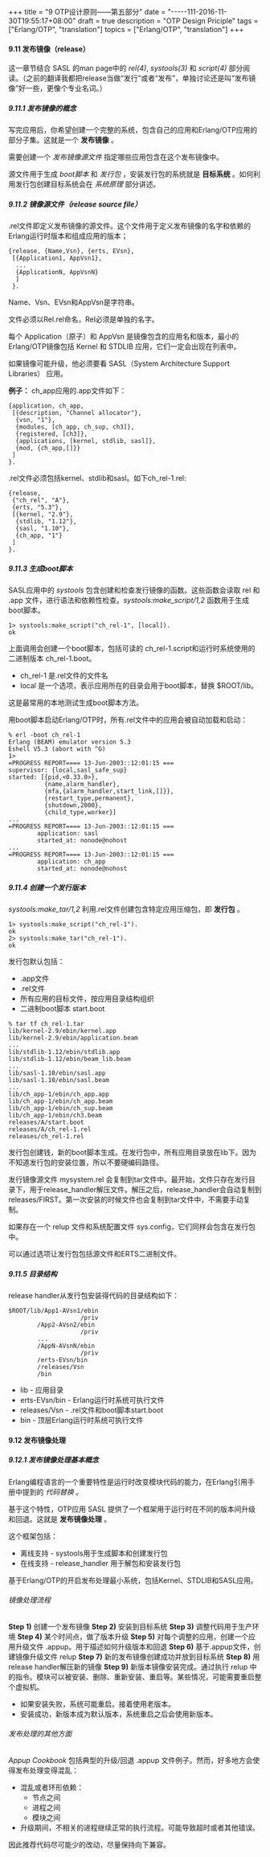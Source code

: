 +++
title = "9 OTP设计原则——第五部分"
date = "-----111-2016-11-30T19:55:17+08:00"
draft = true
description = "OTP Design Priciple"
tags = ["Erlang/OTP", "translation"]
topics = ["Erlang/OTP", "translation"]
+++


#### 9.11 发布镜像（release）

这一章节结合 SASL 的man page中的 *rel(4)*, *systools(3)* 和 *script(4)* 部分阅读。（之前的翻译我都把release当做“发行”或者“发布”，单独讨论还是叫“发布镜像”好一些，更像个专业名词。）

##### 9.11.1 发布镜像的概念

写完应用后，你希望创建一个完整的系统，包含自己的应用和Erlang/OTP应用的部分子集。这就是一个 **发布镜像** 。

需要创建一个 *发布镜像源文件* 指定哪些应用包含在这个发布镜像中。

源文件用于生成 *boot脚本* 和 *发行包* ，安装发行包的系统就是 **目标系统** 。如何利用发行包创建目标系统会在 *系统原理* 部分讲述。

<!--more-->

##### 9.11.2 镜像源文件（release source file）

.rel文件即定义发布镜像的源文件。这个文件用于定义发布镜像的名字和依赖的Erlang运行时版本和组成应用的版本；

```
{release, {Name,Vsn}, {erts, EVsn},
 [{Application1, AppVsn1},
  ...
  {ApplicationN, AppVsnN}
  ]
 }.
```

Name、Vsn、EVsn和AppVsn是字符串。

文件必须以Rel.rel命名，Rel必须是单独的名字。

每个 Application（原子）和 AppVsn 是镜像包含的应用名和版本，最小的Erlang/OTP镜像包括 Kernel 和 STDLIB 应用，它们一定会出现在列表中。

如果镜像可能升级，他必须要看 SASL（System Architecture Support Libraries） 应用。

**例子：** ch_app应用的.app文件如下：

```
{application, ch_app,
 [{description, "Channel allocator"},
  {vsn, "1"},
  {modules, [ch_app, ch_sup, ch3]},
  {registered, [ch3]},
  {applications, [kernel, stdlib, sasl]},
  {mod, {ch_app,[]}}
 ]
}.
```

.rel文件必须包括kernel、stdlib和sasl。如下ch_rel-1.rel:

```
{release,
 {"ch_rel", "A"},
 {erts, "5.3"},
 [{kernel, "2.9"},
  {stdlib, "1.12"},
  {sasl, "1.10"},
  {ch_app, "1"}
 ]
}.
```

##### 9.11.3 生成boot脚本

SASL应用中的 *systools* 包含创建和检查发行镜像的函数。这些函数会读取 rel 和 .app 文件，进行语法和依赖性检查。*systools:make_script/1,2* 函数用于生成boot脚本。

```
1> systools:make_script("ch_rel-1", [local]).
ok
```

上面调用会创建一个boot脚本，包括可读的 ch_rel-1.script和运行时系统使用的二进制版本 ch_rel-1.boot。

* ch_rel-1 是.rel文件的文件名
* local 是一个选项，表示应用所在的目录会用于boot脚本，替换 $ROOT/lib。

这是最常用的本地测试生成boot脚本方法。

用boot脚本启动Erlang/OTP时，所有.rel文件中的应用会被自动加载和启动：

```
% erl -boot ch_rel-1
Erlang (BEAM) emulator version 5.3
Eshell V5.3 (abort with ^G)
1>
=PROGRESS REPORT==== 13-Jun-2003::12:01:15 ===
supervisor: {local,sasl_safe_sup}
started: [{pid,<0.33.0>},
		  {name,alarm_handler},
		  {mfa,{alarm_handler,start_link,[]}},
		  {restart_type,permanent},
		  {shutdown,2000},
		  {child_type,worker}]
...
=PROGRESS REPORT==== 13-Jun-2003::12:01:15 ===
		application: sasl
		started_at: nonode@nohost
...
=PROGRESS REPORT==== 13-Jun-2003::12:01:15 ===
		application: ch_app
		started_at: nonode@nohost
```

##### 9.11.4 创建一个发行版本

*systools:make_tar/1,2* 利用.rel文件创建包含特定应用压缩包，即 **发行包** 。

```
1> systools:make_script("ch_rel-1").
ok
2> systools:make_tar("ch_rel-1").
ok
```

发行包默认包括：

* .app文件
* .rel文件 
* 所有应用的目标文件，按应用目录结构组织
* 二进制boot脚本 start.boot

```
% tar tf ch_rel-1.tar
lib/kernel-2.9/ebin/kernel.app
lib/kernel-2.9/ebin/application.beam
...
lib/stdlib-1.12/ebin/stdlib.app
lib/stdlib-1.12/ebin/beam_lib.beam
...
lib/sasl-1.10/ebin/sasl.app
lib/sasl-1.10/ebin/sasl.beam
...
lib/ch_app-1/ebin/ch_app.app
lib/ch_app-1/ebin/ch_app.beam
lib/ch_app-1/ebin/ch_sup.beam
lib/ch_app-1/ebin/ch3.beam
releases/A/start.boot
releases/A/ch_rel-1.rel
releases/ch_rel-1.rel
```

发行包创建钱，新的boot脚本生成。在发行包中，所有应用目录放在lib下。因为不知道发行包的安装位置，所以不要硬编码路径。

发行镜像源文件 mysystem.rel 会复制到tar文件中。最开始，文件只存在发行目录下，用于release_handler解压文件。解压之后，release_handler会自动复制到releases/FIRST。第一次安装的时候文件也会复制到tar文件中，不需要手动复制。

如果存在一个 relup 文件和系统配置文件 sys.config，它们同样会包含在发行包中。

可以通过选项让发行包包括源文件和ERTS二进制文件。

##### 9.11.5 目录结构

release handler从发行包安装得代码的目录结构如下：

```
$ROOT/lib/App1-AVsn1/ebin
					/priv
		/App2-AVsn2/ebin
					/priv
		...
		/AppN-AVsnN/ebin
					/priv
		/erts-EVsn/bin
		/releases/Vsn
		/bin
```

* lib - 应用目录
* erts-EVsn/bin - Erlang运行时系统可执行文件
* releases/Vsn - .rel文件和boot脚本start.boot
* bin - 顶层Erlang运行时系统可执行文件

#### 9.12 发布镜像处理

##### 9.12.1 发布镜像处理基本概念

Erlang编程语言的一个重要特性是运行时改变模块代码的能力，在Erlang引用手册中提到的 *代码替换* 。

基于这个特性，OTP应用 SASL 提供了一个框架用于运行时在不同的版本间升级和回退。这就是 **发布镜像处理** 。

这个框架包括：

* 离线支持 - systools用于生成脚本和创建发行包
* 在线支持 - release_handler 用于解包和安装发行包

基于Erlang/OTP的开启发布处理最小系统，包括Kernel、STDLIB和SASL应用。

###### 镜像处理流程

**Step 1)** 创建一个发布镜像
**Step 2)** 安装到目标系统
**Step 3)** 调整代码用于生产环境
**Step 4)** 某个时间点，做了版本升级
**Step 5)** 对每个调整的应用，创建一个应用升级文件 .appup。用于描述如何升级版本和回退
**Step 6)** 基于.appup文件，创建镜像升级文件 relup
**Step 7)** 新的发布镜像创建成功并放到目标系统
**Step 8)** 用release handler解压新的镜像
**Step 9)** 新版本镜像安装完成。通过执行 relup 中的指令。模块可以被安装、删除、重新安装、重启等。某些情况，可能需要重启整个虚拟机。

* 如果安装失败，系统可能重启。接着使用老版本。
* 安装成功，新版本成为默认版本，系统重启之后会使用新版本。

###### 发布处理的其他方面

*Appup Cookbook* 包括典型的升级/回退 .appup 文件例子。然而，好多地方会使得发布处理变得混乱：

* 混乱或者环形依赖：
	* 节点之间
	* 进程之间
	* 模块之间
* 升级期间，不相关的进程继续正常的执行流程。可能导致超时或者其他错误。

因此推荐代码尽可能少的改动，尽量保持向下兼容。
